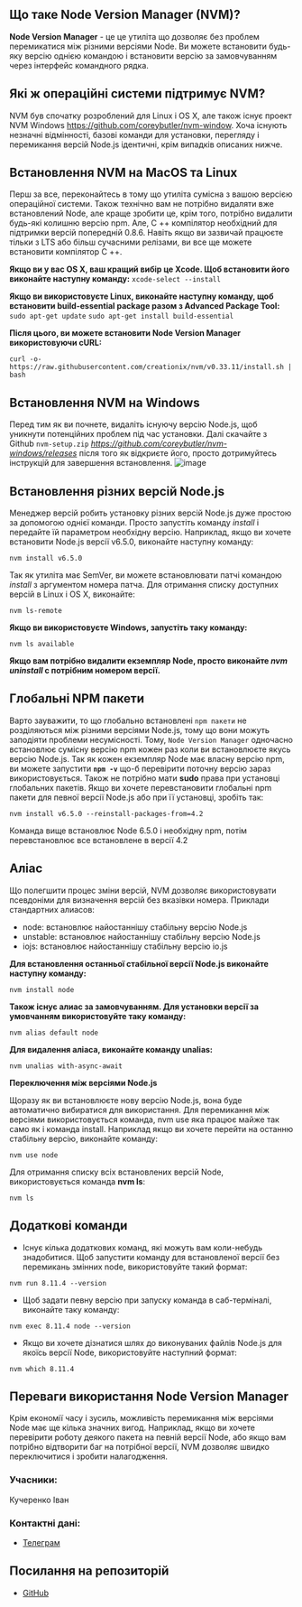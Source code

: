 ## Що таке Node Version Manager (NVM)?
**Node Version Manager** - це це утиліта що дозволяє без проблем перемикатися між різними версіями Node. Ви можете встановити будь-яку версію однією командою і встановити версію за замовчуванням через інтерфейс командного рядка.
## Які ж операційні системи підтримує NVM?
NVM був спочатку розроблений для Linux і OS X, але також існує проект NVM Windows https://github.com/coreybutler/nvm-window. Хоча існують незначні відмінності, базові команди для установки, перегляду і перемикання версій Node.js ідентичні, крім випадків описаних нижче.
## Встановлення NVM на MacOS та Linux
Перш за все, переконайтесь в тому що утиліта сумісна з вашою версією операційної системи. Також технічно вам не потрібно видаляти вже встановлений Node, але краще зробити це, крім того, потрібно видалити будь-які колишню версію npm.
Але, C ++ компілятор необхідний для підтримки версій попередній 0.8.6. Навіть якщо ви зазвичай працюєте тільки з LTS або більш сучасними релізами, ви все ще можете встановити компілятор C ++. 

**Якщо ви у вас OS X, ваш кращий вибір це Xcode. Щоб встановити його виконайте наступну команду:**
```xcode-select --install```

**Якщо ви використовуєте Linux, виконайте наступну команду, щоб встановити build-essential package разом з Advanced Package Tool:**
```sudo apt-get update```
```sudo apt-get install build-essential```
 
 **Після цього, ви можете встановити Node Version Manager використовуючи cURL:**
 
 ```curl -o- https://raw.githubusercontent.com/creationix/nvm/v0.33.11/install.sh | bash```
 
 ## Встановлення NVM на Windows
 Перед тим як ви почнете, видаліть існуючу версію Node.js, щоб уникнути потенційних проблем під час установки. Далі скачайте з Github ```nvm-setup.zip``` *https://github.com/coreybutler/nvm-windows/releases* після того як відкриєте його, просто дотримуйтесь інструкцій для завершення встановлення.
 ![image](https://user-images.githubusercontent.com/66551575/115295280-3ef45900-a162-11eb-82d4-f63ef197d588.png)

 ## Встановлення різних версій Node.js
 Менеджер версій робить установку різних версій Node.js дуже простою за допомогою однієї команди. Просто запустіть команду *install* і передайте їй параметром необхідну версію. Наприклад, якщо ви хочете встановити Node.js версії v6.5.0, виконайте наступну команду:
 
 ```nvm install v6.5.0```
 
 Так як утиліта має SemVer, ви можете встановлювати патчі командою *install* з аргументом номера патча. Для отримання списку доступних версій в Linux і OS X, виконайте:
 
 ```nvm ls-remote```
 
 **Якщо ви використовуєте Windows, запустіть таку команду:**
 
 ```nvm ls available```
 
 **Якщо вам потрібно видалити екземпляр Node, просто виконайте ***nvm uninstall*** **c потрібним номером версії.****
 
 ## Глобальні NPM пакети
 Варто зауважити, то що глобально встановлені ```npm пакети``` не розділяються між різними версіями Node.js, тому що вони можуть заподіяти проблеми несумісності. Тому, ```Node Version Manager``` одночасно встановлює сумісну версію npm кожен раз коли ви встановлюєте якусь версію Node.js. Так як кожен екземпляр Node має власну версію npm, ви можете запустити **```npm -v```** що-б перевірити поточну версію зараз використовується. Також не потрібно мати **sudo** права при установці глобальних пакетів. Якщо ви хочете перевстановити глобальні npm пакети для певної версії Node.js або при її установці, зробіть так:
 
 ```nvm install v6.5.0 --reinstall-packages-from=4.2```
 
 Команда вище встановлює Node 6.5.0 і необхідну npm, потім перевстановлює все встановлене в версії 4.2
 
 ## Аліас
 Що полегшити процес зміни версій, NVM дозволяє використовувати псевдоніми для визначення версій без вказівки номера. Приклади стандартних алиасов:
  * node: встановлює найостаннішу стабільну версію Node.js
  * unstable: встановлює найостаннішу стабільну версію Node.js
  * iojs: встановлює найостаннішу стабільну версію io.js
 
 **Для встановлення останньої стабільної версії Node.js виконайте наступну команду:**
  
  ```nvm install node```
  
 **Також існує алиас за замовчуванням. Для установки версії за умовчанням використовуйте таку команду:**
 
 ```nvm alias default node```
 
 **Для видалення аліаса, виконайте команду unalias:**
 
 ```nvm unalias with-async-await```
 
 **Переключення між версіями Node.js**
 
 Щоразу як ви встановлюєте нову версію Node.js, вона буде автоматично вибиратися для використання. Для перемикання між версіями використовується команда, nvm use яка працює майже так само як і команда install. Наприклад якщо ви хочете перейти на останню стабільну версію, виконайте команду:
 
 ```nvm use node```
 
 Для отримання списку всіх встановлених версій Node, використовується команда **nvm ls**:
 
 ```nvm ls```
 
 ## Додаткові команди
 * Існує кілька додаткових команд, які можуть вам коли-небудь знадобитися. Щоб запустити команду для встановленої версії без перемикань змінних node, використовуйте такий формат:
 
 ```nvm run 8.11.4 --version```
 
 * Щоб задати певну версію при запуску команда в саб-терміналі, виконайте таку команду:
 
 ```nvm exec 8.11.4 node --version```
 
 * Якщо ви хочете дізнатися шлях до виконуваних файлів Node.js для якоїсь версії Node, використовуйте наступний формат:
 
 ```nvm which 8.11.4```
 
 ## Переваги використання Node Version Manager
 
 Крім економії часу і зусиль, можливість перемикання між версіями Node має ще кілька значних вигод. Наприклад, якщо ви хочете перевірити роботу деякого пакета на певній версії Node, або якщо вам потрібно відтворити баг на потрібної версії, NVM дозволяє швидко переключитися і зробити налагодження.
 
 
 ### Учасники:

Кучеренко Іван 

### Контактні дані:
 - [Телеграм](http://t.me/rmnstepaniuk)

## Посилання на репозиторій
 - [GitHub](https://github.com/IKu4er/-Node.js-Server-Platform)
 
 
 
 
 
 
 
 
